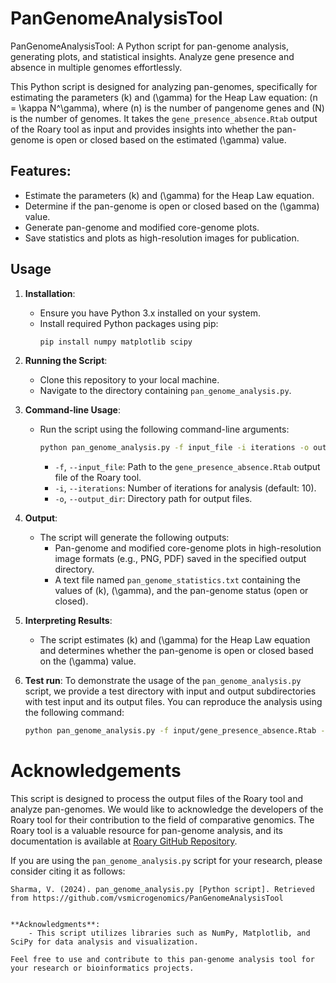 # PanGenomeAnalysisTool
PanGenomeAnalysisTool: A Python script for pan-genome analysis, generating plots, and statistical insights. Analyze gene presence and absence in multiple genomes effortlessly.

This Python script is designed for analyzing pan-genomes, specifically for estimating the parameters \(k\) and \(\gamma\) for the Heap Law equation: \(n = \kappa N^\gamma\), where \(n\) is the number of pangenome genes and \(N\) is the number of genomes. It takes the `gene_presence_absence.Rtab` output of the Roary tool as input and provides insights into whether the pan-genome is open or closed based on the estimated \(\gamma\) value.

## Features:
- Estimate the parameters \(k\) and \(\gamma\) for the Heap Law equation.
- Determine if the pan-genome is open or closed based on the \(\gamma\) value.
- Generate pan-genome and modified core-genome plots.
- Save statistics and plots as high-resolution images for publication.

## Usage

1. **Installation**:
   - Ensure you have Python 3.x installed on your system.
   - Install required Python packages using pip:
     ```bash
     pip install numpy matplotlib scipy
     ```

2. **Running the Script**:
   - Clone this repository to your local machine.
   - Navigate to the directory containing `pan_genome_analysis.py`.

3. **Command-line Usage**:
   - Run the script using the following command-line arguments:
     ```bash
     python pan_genome_analysis.py -f input_file -i iterations -o output_dir
     ```
     - `-f`, `--input_file`: Path to the `gene_presence_absence.Rtab` output file of the Roary tool.
     - `-i`, `--iterations`: Number of iterations for analysis (default: 10).
     - `-o`, `--output_dir`: Directory path for output files.

4. **Output**:
   - The script will generate the following outputs:
     - Pan-genome and modified core-genome plots in high-resolution image formats (e.g., PNG, PDF) saved in the specified output directory.
     - A text file named `pan_genome_statistics.txt` containing the values of \(k\), \(\gamma\), and the pan-genome status (open or closed).

5. **Interpreting Results**:
   - The script estimates \(k\) and \(\gamma\) for the Heap Law equation and determines whether the pan-genome is open or closed based on the \(\gamma\) value.

5. **Test run**:
  To demonstrate the usage of the `pan_genome_analysis.py` script, we provide a test directory with input and output subdirectories with test input and its output     files. You can reproduce the analysis using the following command:

   ```bash
   python pan_genome_analysis.py -f input/gene_presence_absence.Rtab -o output -i 10

# Acknowledgements

This script is designed to process the output files of the Roary tool and analyze pan-genomes. We would like to acknowledge the developers of the Roary tool for their contribution to the field of comparative genomics. The Roary tool is a valuable resource for pan-genome analysis, and its documentation is available at [Roary GitHub Repository](https://github.com/sanger-pathogens/Roary).

If you are using the `pan_genome_analysis.py` script for your research, please consider citing it as follows:

```plaintext
Sharma, V. (2024). pan_genome_analysis.py [Python script]. Retrieved from https://github.com/vsmicrogenomics/PanGenomeAnalysisTool


**Acknowledgments**:
    - This script utilizes libraries such as NumPy, Matplotlib, and SciPy for data analysis and visualization.

Feel free to use and contribute to this pan-genome analysis tool for your research or bioinformatics projects.

